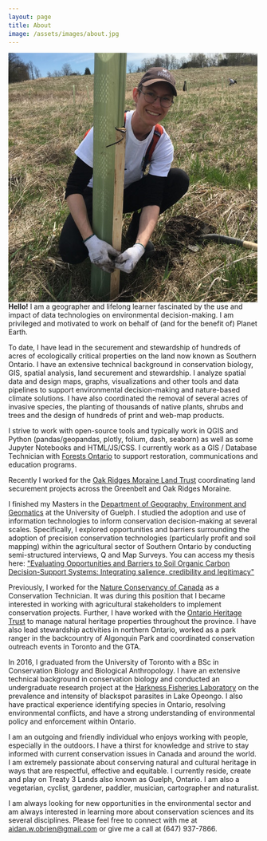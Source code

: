 ```yaml
---
layout: page
title: About
image: /assets/images/about.jpg
---
```


<!-- ![headshot]({{ page.image | relative_url }}){: width="250" height="250"} -->
<img align="left" src="/assets/images/about.jpg" alt="Tree Planting">

__Hello!__ I am a geographer and lifelong learner fascinated by the use and impact of data technologies on environmental decision-making. I am privileged and motivated to work on behalf of (and for the benefit of) Planet Earth. 

To date, I have lead in the securement and stewardship of hundreds of acres of ecologically critical properties on the land now known as Southern Ontario. I have an extensive technical background in conservation biology, GIS, spatial analysis, land securement and stewardship. I analyze spatial data and design maps, graphs, visualizations and other tools and data pipelines to support environmental decision-making and nature-based climate solutions. I have also coordinated the removal of several acres of invasive species, the planting of thousands of native plants, shrubs and trees and the design of hundreds of print and web-map products.

I strive to work with open-source tools and typically work in QGIS and Python (pandas/geopandas, plotly, folium, dash, seaborn) as well as some Jupyter Notebooks and HTML/JS/CSS. I currently work as a GIS / Database Technician with [Forests Ontario](https://www.forestsontario.ca/) to support restoration, communications and education programs.

Recently I worked for the [Oak Ridges Moraine Land Trust](https://www.oakridgesmoraine.org/) coordinating land securement projects across the Greenbelt and Oak Ridges Moraine.

I finished my Masters in the [Department of Geography, Environment and Geomatics](https://geg.uoguelph.ca/) at the University of Guelph. I studied the adoption and use of information technologies to inform conservation decision-making at several scales. Specifically, I explored opportunities and barriers surrounding the adoption of precision conservation technologies (particularly profit and soil mapping) within the agricultural sector of Southern Ontario by conducting semi-structured interviews, Q and Map Surveys. You can access my thesis here: ["Evaluating Opportunities and Barriers to Soil Organic Carbon Decision-Support Systems: Integrating salience, credibility and legitimacy"](https://atrium.lib.uoguelph.ca/xmlui/handle/10214/26394)

Previously, I worked for the [Nature Conservancy of Canada](https://www.natureconservancy.ca/en/where-we-work/ontario/) as a Conservation Technician. It was during this position that I became interested in working with agricultural stakeholders to implement conservation projects. Further, I have worked with the [Ontario Heritage Trust](https://www.heritagetrust.on.ca/) to manage natural heritage properties throughout the province. I have also lead stewardship activities in northern Ontario, worked as a park ranger in the backcountry of Algonquin Park and coordinated conservation outreach events in Toronto and the GTA. 

In 2016, I graduated from the University of Toronto with a BSc in Conservation Biology and Biological Anthropology. I have an extensive technical background in conservation biology and conducted an undergraduate research project at the [Harkness Fisheries Laboratory](https://www.harkness.ca/) on the prevalence and intensity of blackspot parasites in Lake Opeongo. I also have practical experience identifying species in Ontario, resolving environmental conflicts, and have a strong understanding of environmental policy and enforcement within Ontario.

I am an outgoing and friendly individual who enjoys working with people, especially in the outdoors. I have a thirst for knowledge and strive to stay informed with current conservation issues in Canada and around the world. I am extremely passionate about conserving natural and cultural heritage in ways that are respectful, effective and equitable. I currently reside, create and play on Treaty 3 Lands also known as Guelph, Ontario. I am also a vegetarian, cyclist, gardener, paddler, musician, cartographer and naturalist.

I am always looking for new opportunities in the environmental sector and am always interested in learning more about conservation sciences and its several disciplines. Please feel free to connect with me at aidan.w.obrien@gmail.com or give me a call at (647) 937-7866.

